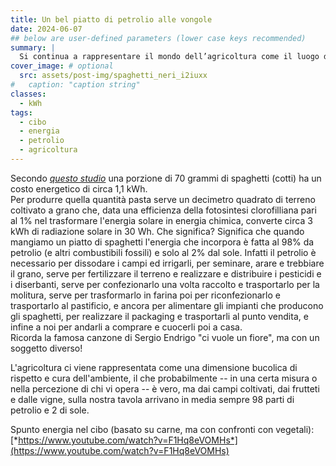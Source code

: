 ```yaml
---
title: Un bel piatto di petrolio alle vongole
date: 2024-06-07
## below are user-defined parameters (lower case keys recommended)
summary: |
  Si continua a rappresentare il mondo dell’agricoltura come il luogo della cura dell’ambiente e del rispetto per la natura ed i cicli delle stagioni. Ma senza l’uso di enormi quantità di petrolio sarebbe molto diverso da come lo conosciamo.
cover_image: # optional
  src: assets/post-img/spaghetti_neri_i2iuxx
#   caption: "caption string"
classes:
  - kWh
tags:
  - cibo
  - energia
  - petrolio
  - agricoltura
---
```


Secondo [*questo studio*](https://www.researchgate.net/figure/Energy-use-during-the-life-cycle-of-one-portion-of-spaghetti-In-MJ-per-portion-according_fig1_242408078/download?_tp=eyJjb250ZXh0Ijp7ImZpcnN0UGFnZSI6Il9kaXJlY3QiLCJwYWdlIjoiX2RpcmVjdCJ9fQ) una porzione di 70 grammi di spaghetti (cotti) ha un costo energetico di circa 1,1 kWh.  
Per produrre quella quantità pasta serve un decimetro quadrato di terreno coltivato a grano che, data una efficienza della fotosintesi clorofilliana pari al 1% nel trasformare l'energia solare in energia chimica, converte circa 3 kWh di radiazione solare in 30 Wh. Che significa? Significa che quando mangiamo un piatto di spaghetti l'energia che incorpora è fatta al 98% da petrolio (e altri combustibili fossili) e solo al 2% dal sole. Infatti il petrolio è necessario per dissodare i campi ed irrigarli, per seminare, arare e trebbiare il grano, serve per fertilizzare il terreno e realizzare e distribuire i pesticidi e i diserbanti, serve per confezionarlo una volta raccolto e trasportarlo per la molitura, serve per trasformarlo in farina poi per riconfezionarlo e trasportarlo al pastificio, e ancora per alimentare gli impianti che producono gli spaghetti, per realizzare il packaging e trasportarli al punto vendita, e infine a noi per andarli a comprare e cuocerli poi a casa.  
Ricorda la famosa canzone di Sergio Endrigo "ci vuole un fiore", ma con un soggetto diverso!  

L'agricoltura ci viene rappresentata come una dimensione bucolica di rispetto e cura dell'ambiente, il che probabilmente -- in una certa misura o nella percezione di chi vi opera -- è vero, ma dai campi coltivati, dai frutteti e dalle vigne, sulla nostra tavola arrivano in media sempre 98 parti di petrolio e 2 di sole.

Spunto energia nel cibo (basato su carne, ma con confronti con vegetali): [*https://www.youtube.com/watch?v=F1Hq8eVOMHs*](https://www.youtube.com/watch?v=F1Hq8eVOMHs)

<!--
  created 2024-06-07 19:09:51.25583 +0200 CEST m=+0.036637168
-->